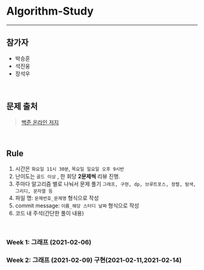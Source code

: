 # **Algorithm-Study**
---
## **참가자**
  - 박승훈
  - 석진웅
  - 장석우
  <br>

## **문제 출처**<br>
> [백준 온라인 저지](https://www.acmicpc.net/)
<br>

## Rule

1. 시간은 `화요일 11시 30분`, `목요일 일요일 오후 9시반`
2. 난이도는 `골드 이상` , 한 회당 **2문제씩** 리뷰 진행.
3. 주마다 알고리즘 별로 나눠서 문제 풀기 `그래프, 구현, dp, 브루트포스, 정렬, 탐색, 그리디, 문자열 등`
4. 파일 명: `문제번호_문제명` 형식으로 작성
5. commit message: `이름_해당 스터디 날짜` 형식으로 작성
6. 코드 내 주석(간단한 풀이 내용)
<br>

### Week 1: 그래프 (2021-02-06)

### Week 2: 그래프 (2021-02-09) 구현(2021-02-11,2021-02-14)
